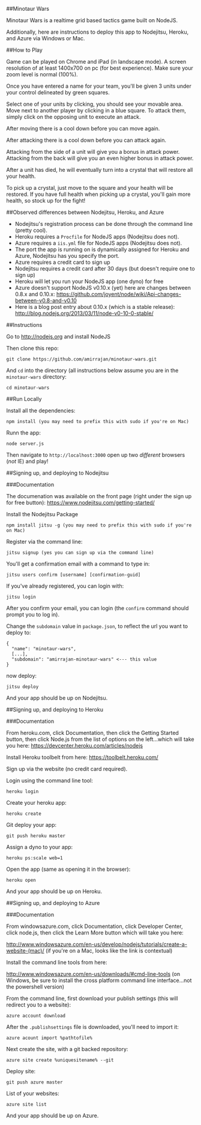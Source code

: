 ##Minotaur Wars

Minotaur Wars is a realtime grid based tactics game built on NodeJS.

Additionally, here are instructions to deploy this app to Nodejitsu, Heroku, and Azure via Windows or Mac.

##How to Play

Game can be played on Chrome and iPad (in landscape mode). A screen resolution of at least 1400x700 on pc (for best experience). Make sure your zoom level is normal (100%).

Once you have entered a name for your team, you'll be given 3 units under your control delineated by green squares.

Select one of your units by clicking, you should see your movable area. Move next to another player by clicking in a blue square. To attack them, simply click on the opposing unit to execute an attack.

After moving there is a cool down before you can move again.

After attacking there is a cool down before you can attack again.

Attacking from the side of a unit will give you a bonus in attack power. Attacking from the back will give you an even higher bonus in attack power.

After a unit has died, he will eventually turn into a crystal that will restore all your health.

To pick up a crystal, just move to the square and your health will be restored. If you have full health when picking up a crystal, you'll gain more health, so stock up for the fight!

##Observed differences between Nodejitsu, Heroku, and Azure
- Nodejitsu's registration process can be done through the command line (pretty cool).
- Heroku requires a `Procfile` for NodeJS apps (Nodejitsu does not).
- Azure requires a `iis.yml` file for NodeJS apps (Nodejitsu does not).
- The port the app is running on is dynamically assigned for Heroku and Azure, Nodejitsu has you specify the port.
- Azure requires a credit card to sign up
- Nodejitsu requires a credit card after 30 days (but doesn't require one to sign up)
- Heroku will let you run your NodeJS app (one dyno) for free
- Azure doesn't support NodeJS v0.10.x (yet) here are changes between 0.8.x and 0.10.x: https://github.com/joyent/node/wiki/Api-changes-between-v0.8-and-v0.10
- Here is a blog post entry about 0.10.x (which is a stable release): http://blog.nodejs.org/2013/03/11/node-v0-10-0-stable/

##Instructions

Go to http://nodejs.org and install NodeJS

Then clone this repo:

    git clone https://github.com/amirrajan/minotaur-wars.git

And `cd` into the directory (all instructions below assume you are in the `minotaur-wars` directory:

    cd minotaur-wars

##Run Locally

Install all the dependencies:

    npm install (you may need to prefix this with sudo if you're on Mac)

Runn the app:

    node server.js

Then navigate to `http://localhost:3000` open up two _different_ browsers (*not* IE) and play!

##Signing up, and deploying to Nodejitsu

###Documentation

The documenation was available on the front page (right under the sign up for free button): https://www.nodejitsu.com/getting-started/

Install the Nodejitsu Package

    npm install jitsu -g (you may need to prefix this with sudo if you're on Mac)

Register via the command line:

    jitsu signup (yes you can sign up via the command line)

You'll get a confirmation email with a command to type in:

    jitsu users confirm [username] [confirmation-guid]

If you've already registered, you can login with:

    jitsu login

After you confirm your email, you can login (the `confirm` command should prompt you to log in).

Change the `subdomain` value in `package.json`, to reflect the url you want to deploy to:

    {
      "name": "minotaur-wars",
      [...],
      "subdomain": "amirrajan-minotaur-wars" <--- this value
    }

now deploy:

    jitsu deploy

And your app should be up on Nodejitsu.

##Signing up, and deploying to Heroku

###Documentation

From heroku.com, click Documentation, then click the Getting Started button, then click Node.js from the list of options on the left...which will take you here: https://devcenter.heroku.com/articles/nodejs 

Install Heroku toolbelt from here: https://toolbelt.heroku.com/

Sign up via the website (no credit card required).

Login using the command line tool:

    heroku login

Create your heroku app:

    heroku create

Git deploy your app:

    git push heroku master

Assign a dyno to your app:

    heroku ps:scale web=1

Open the app (same as opening it in the browser):

    heroku open

And your app should be up on Heroku.

##Signing up, and deploying to Azure

###Documentation

From windowsazure.com, click Documentation, click Developer Center, click node.js, then click the Learn More button which will take you here:

http://www.windowsazure.com/en-us/develop/nodejs/tutorials/create-a-website-(mac)/ (if you're on a Mac, looks like the link is contextual)

Install the command line tools from here:

http://www.windowsazure.com/en-us/downloads/#cmd-line-tools (on Windows, be sure to install the cross platform command line interface...not the powershell version)

From the command line, first download your publish settings (this will redirect you to a website):

    azure account download

After the `.publishsettings` file is downloaded, you'll need to import it:

    azure acount import %pathtofile%

Next create the site, with a git backed repository:
    
    azure site create %uniquesitename% --git

Deploy site:

    git push azure master

List of your websites:

    azure site list

And your app should be up on Azure.

